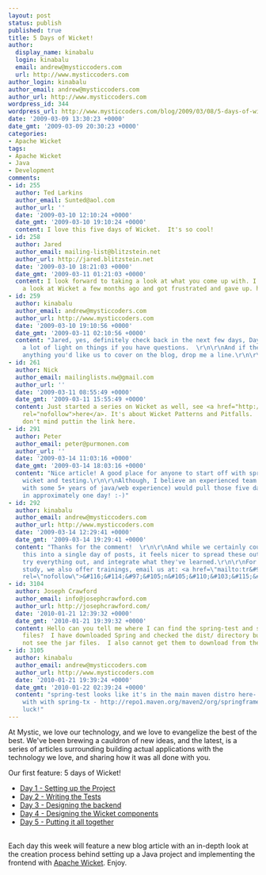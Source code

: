 ```yaml
---
layout: post
status: publish
published: true
title: 5 Days of Wicket!
author:
  display_name: kinabalu
  login: kinabalu
  email: andrew@mysticcoders.com
  url: http://www.mysticcoders.com
author_login: kinabalu
author_email: andrew@mysticcoders.com
author_url: http://www.mysticcoders.com
wordpress_id: 344
wordpress_url: http://www.mysticcoders.com/blog/2009/03/08/5-days-of-wicket/
date: '2009-03-09 13:30:23 +0000'
date_gmt: '2009-03-09 20:30:23 +0000'
categories:
- Apache Wicket
tags:
- Apache Wicket
- Java
- Development
comments:
- id: 255
  author: Ted Larkins
  author_email: Sunted@aol.com
  author_url: ''
  date: '2009-03-10 12:10:24 +0000'
  date_gmt: '2009-03-10 19:10:24 +0000'
  content: I love this five days of Wicket.  It's so cool!
- id: 258
  author: Jared
  author_email: mailing-list@blitzstein.net
  author_url: http://jared.blitzstein.net
  date: '2009-03-10 18:21:03 +0000'
  date_gmt: '2009-03-11 01:21:03 +0000'
  content: I look forward to taking a look at what you come up with. I wanted to take
    a look at Wicket a few months ago and got frustrated and gave up. http://jared.blitzstein.net/?s=wicket
- id: 259
  author: kinabalu
  author_email: andrew@mysticcoders.com
  author_url: http://www.mysticcoders.com
  date: '2009-03-10 19:10:56 +0000'
  date_gmt: '2009-03-11 02:10:56 +0000'
  content: "Jared, yes, definitely check back in the next few days, Day 4 should shed
    a lot of light on things if you have questions.  \r\n\r\nAnd if there is ever
    anything you'd like us to cover on the blog, drop me a line.\r\n\r\nCheers!"
- id: 261
  author: Nick
  author_email: mailinglists.nw@gmail.com
  author_url: ''
  date: '2009-03-11 08:55:49 +0000'
  date_gmt: '2009-03-11 15:55:49 +0000'
  content: Just started a series on Wicket as well, see <a href="http://stronglytypedblog.blogspot.com/2009/03/wicket-patterns-and-pitfalls-1.html"
    rel="nofollow">here</a>. It's about Wicket Patterns and Pitfalls.  Hope you
    don't mind puttin the link here.
- id: 291
  author: Peter
  author_email: peter@purmonen.com
  author_url: ''
  date: '2009-03-14 11:03:16 +0000'
  date_gmt: '2009-03-14 18:03:16 +0000'
  content: "Nice article! A good place for anyone to start off with spring, maven,
    wicket and testing.\r\n\r\nAlthough, I believe an experienced team (3-4 people
    with some 5+ years of java/web experience) would pull those five days off
    in approximately one day! :-)"
- id: 292
  author: kinabalu
  author_email: andrew@mysticcoders.com
  author_url: http://www.mysticcoders.com
  date: '2009-03-14 12:29:41 +0000'
  date_gmt: '2009-03-14 19:29:41 +0000'
  content: "Thanks for the comment!  \r\n\r\nAnd while we certainly could have pulled
    this into a single day of posts, it feels nicer to spread these out, let people
    try everything out, and integrate what they've learned.\r\n\r\nFor more in depth
    study, we also offer trainings, email us at: <a href=\"mailto:tr&#97;&#105;&#110;&#105;&#110;&#103;s&#64;m&#121;&#115;&#116;&#105;&#99;&#99;&#111;&#100;&#101;&#114;&#115;&#46;co&#109;\"
    rel=\"nofollow\">&#116;&#114;&#97;&#105;n&#105;&#110;&#103;&#115;&#64;&#109;&#121;&#115;&#116;&#105;c&#99;&#111;d&#101;rs&#46;&#99;&#111;m</a>"
- id: 3104
  author: Joseph Crawford
  author_email: info@josephcrawford.com
  author_url: http://josephcrawford.com/
  date: '2010-01-21 12:39:32 +0000'
  date_gmt: '2010-01-21 19:39:32 +0000'
  content: Hello can you tell me where I can find the spring-test and spring-tx jar
    files?  I have downloaded Spring and checked the dist/ directory but I do
    not see the jar files.  I also cannot get them to download from the repository...
- id: 3105
  author: kinabalu
  author_email: andrew@mysticcoders.com
  author_url: http://www.mysticcoders.com
  date: '2010-01-21 19:39:24 +0000'
  date_gmt: '2010-01-22 02:39:24 +0000'
  content: "spring-test looks like it's in the main maven distro here- http://repo1.maven.org/maven2/org/springframework/spring-test/2.5.5/\r\n\r\nsame
    with with spring-tx - http://repo1.maven.org/maven2/org/springframework/spring-tx/2.5.5/\r\n\r\nGood
    luck!"
---
```

At Mystic, we love our technology, and we love to evangelize the best of the best. We've been brewing a cauldron of new ideas, and the latest, is a series of articles surrounding building actual applications with the technology we love, and sharing how it was all done with you.


Our first feature: 5 days of Wicket!


<ul>
<li><a href="http://www.mysticcoders.com/blog/2009/03/09/5-days-of-wicket-day-1/" title="Day 1 - Setting up the Project" target="_top">Day 1 - Setting up the Project</a></li>
<li><a href="http://www.mysticcoders.com/blog/2009/03/10/5-days-of-wicket-writing-the-tests/" title="Day 2 - Writing the tests" target="_top">Day 2 - Writing the Tests</a></li>
<li><a href="http://www.mysticcoders.com/blog/2009/03/11/5-days-of-wicket-day-designing-the-backend/" title="Day 3 - Designing the backend" target="_top">Day 3 - Designing the backend</a></li>
<li><a href="http://www.mysticcoders.com/blog/2009/03/12/5-days-of-wicket-the-ui/" title="Day 4 - Designing the Wicket components" target="_top">Day 4 - Designing the Wicket components</a></li>
<li><a href="http://www.mysticcoders.com/blog/2009/03/13/5-days-of-wicket-putting-it-all-together/" title="Day 5 - Putting it all together" target="_top">Day 5 - Putting it all together</a></li><br />
</ul>

Each day this week will feature a new blog article with an in-depth look at the creation process behind setting up a Java project and implementing the frontend with <a href="http://wicket.apache.org" title="Apache Wicket" target="_blank">Apache Wicket</a>. Enjoy.


